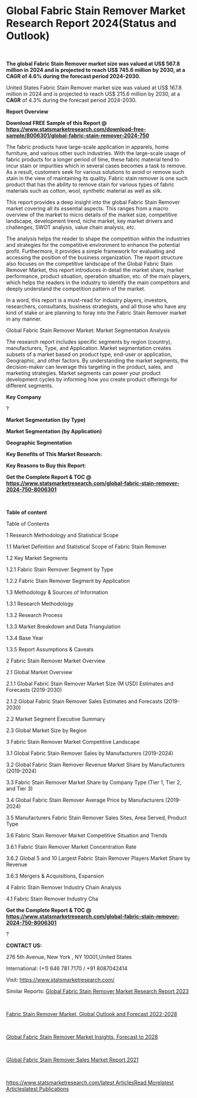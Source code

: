 <h1>Global Fabric Stain Remover Market Research Report 2024(Status and Outlook)</h1><br/><p><strong>The global Fabric Stain Remover market size was valued at US$ 567.8 million in 2024 and is projected to reach US$ 745.6 million by 2030, at a <strong>CAGR</strong> of 4.6% during the forecast period 2024-2030.</strong></p>
 
 
 
 <p>United States Fabric Stain Remover market size was valued at US$ 167.8 million in 2024 and is projected to reach US$ 215.6 million by 2030, at a <strong>CAGR</strong> of 4.3% during the forecast period 2024-2030.</p>
 
 
 
 <p><strong>Report Overview</strong></p>
 
 
 
 <p><strong>Download FREE Sample of this Report @ <a href="https://www.statsmarketresearch.com/download-free-sample/8006301/global-fabric-stain-remover-2024-750">https://www.statsmarketresearch.com/download-free-sample/8006301/global-fabric-stain-remover-2024-750</a></strong></p>
 
 
 
 <p>The fabric products have large-scale application in apparels, home furniture, and various other such industries. With the large-scale usage of fabric products for a longer period of time, these fabric material tend to incur stain or impurities which in several cases becomes a task to remove. As a result, customers seek for various solutions to avoid or remove such stain in the view of maintaining its quality. Fabric stain remover is one such product that has the ability to remove stain for various types of fabric materials such as cotton, wool, synthetic material as well as silk.</p>
 
 
 
 <p>This report provides a deep insight into the global Fabric Stain Remover market covering all its essential aspects. This ranges from a macro overview of the market to micro details of the market size, competitive landscape, development trend, niche market, key market drivers and challenges, SWOT analysis, value chain analysis, etc.</p>
 
 
 
 <p>The analysis helps the reader to shape the competition within the industries and strategies for the competitive environment to enhance the potential profit. Furthermore, it provides a simple framework for evaluating and accessing the position of the business organization. The report structure also focuses on the competitive landscape of the Global Fabric Stain Remover Market, this report introduces in detail the market share, market performance, product situation, operation situation, etc. of the main players, which helps the readers in the industry to identify the main competitors and deeply understand the competition pattern of the market.</p>
 
 
 
 <p>In a word, this report is a must-read for industry players, investors, researchers, consultants, business strategists, and all those who have any kind of stake or are planning to foray into the Fabric Stain Remover market in any manner.</p>
 
 
 
 <p>Global Fabric Stain Remover Market: Market Segmentation Analysis</p>
 
 
 
 <p>The research report includes specific segments by region (country), manufacturers, Type, and Application. Market segmentation creates subsets of a market based on product type, end-user or application, Geographic, and other factors. By understanding the market segments, the decision-maker can leverage this targeting in the product, sales, and marketing strategies. Market segments can power your product development cycles by informing how you create product offerings for different segments.</p>
 
 
 
 <p><strong>Key Company</strong></p>
 
 
 
 <p>? </p>
 
 
 
 <p><strong>Market Segmentation (by Type)</strong></p>
 
 
 
 <p><strong>Market Segmentation (<strong>by Application</strong>)</strong></p>
 
 
 
 <p><strong>Geographic Segmentation</strong></p>
 
 
 
 <p><strong>Key Benefits of This Market Research:</strong></p>
 
 
 
 <p><strong>Key <strong>Reasons to Buy</strong> this Report:</strong></p>
 
 
 
 <div><b>Get the Complete Report & TOC @ <a href="https://www.statsmarketresearch.com/global-fabric-stain-remover-2024-750-8006301">https://www.statsmarketresearch.com/global-fabric-stain-remover-2024-750-8006301</a></b></div>
 
 
 
 <p><br />
 
 <b>Table of content</b></p>
 
 
 
 <p>Table of Contents<br />
 
 1 Research Methodology and Statistical Scope<br />
 
 1.1 Market Definition and Statistical Scope of Fabric Stain Remover<br />
 
 1.2 Key Market Segments<br />
 
 1.2.1 Fabric Stain Remover Segment by Type<br />
 
 1.2.2 Fabric Stain Remover Segment by Application<br />
 
 1.3 Methodology & Sources of Information<br />
 
 1.3.1 Research Methodology<br />
 
 1.3.2 Research Process<br />
 
 1.3.3 Market Breakdown and Data Triangulation<br />
 
 1.3.4 Base Year<br />
 
 1.3.5 Report Assumptions & Caveats<br />
 
 2 Fabric Stain Remover Market Overview<br />
 
 2.1 Global Market Overview<br />
 
 2.1.1 Global Fabric Stain Remover Market Size (M USD) Estimates and Forecasts (2019-2030)<br />
 
 2.1.2 Global Fabric Stain Remover Sales Estimates and Forecasts (2019-2030)<br />
 
 2.2 Market Segment Executive Summary<br />
 
 2.3 Global Market Size by Region<br />
 
 3 Fabric Stain Remover Market Competitive Landscape<br />
 
 3.1 Global Fabric Stain Remover Sales by Manufacturers (2019-2024)<br />
 
 3.2 Global Fabric Stain Remover Revenue Market Share by Manufacturers (2019-2024)<br />
 
 3.3 Fabric Stain Remover Market Share by Company Type (Tier 1, Tier 2, and Tier 3)<br />
 
 3.4 Global Fabric Stain Remover Average Price by Manufacturers (2019-2024)<br />
 
 3.5 Manufacturers Fabric Stain Remover Sales Sites, Area Served, Product Type<br />
 
 3.6 Fabric Stain Remover Market Competitive Situation and Trends<br />
 
 3.6.1 Fabric Stain Remover Market Concentration Rate<br />
 
 3.6.2 Global 5 and 10 Largest Fabric Stain Remover Players Market Share by Revenue<br />
 
 3.6.3 Mergers & Acquisitions, Expansion<br />
 
 4 Fabric Stain Remover Industry Chain Analysis<br />
 
 4.1 Fabric Stain Remover Industry Cha</p>
 
 
 
 <div><b>Get the Complete Report & TOC @ <a href="https://www.statsmarketresearch.com/global-fabric-stain-remover-2024-750-8006301">https://www.statsmarketresearch.com/global-fabric-stain-remover-2024-750-8006301</a></b></div>
 
 
 
 <p>? </p>
 
 
 
 <p><b>CONTACT US:</b><br />
 
 276 5th Avenue, New York , NY 10001,United States<br />
 
 International: (+1) 646 781 7170 / +91 8087042414<br />
 
 Visit: <a href="https://www.statsmarketresearch.com/">https://www.statsmarketresearch.com/</a><br />
 
 Similar Reports: <a href="https://www.statsmarketresearch.com/global-fabric-stain-remover-2024-750-8006301">Global Fabric Stain Remover Market Research Report 2023</a><br />
 
 <br />
 
 <a href="https://www.statsmarketresearch.com/global-fabric-stain-remover-2024-750-8006301">Fabric Stain Remover Market, Global Outlook and Forecast 2022-2028</a><br />
 
 <br />
 
 <a href="https://www.statsmarketresearch.com/global-fabric-stain-remover-2024-750-8006301">Global Fabric Stain Remover Market Insights, Forecast to 2028</a><br />
 
 <br />
 
 <a href="https://www.statsmarketresearch.com/global-fabric-stain-remover-2024-750-8006301">Global Fabric Stain Remover Sales Market Report 2021</a><br />
 
 <br />
 
 <a href="https://gyeongbokgung.com">https://www.statsmarketresearch.com/</a><a href="https://hallyeomaritime.com">latest Articles</a><a href="https://jingwansa.com">Read More</a><a href="https://nguoiviet.jp/">latest Articles</a><a href="https://www.intelmarketresearch.com/">latest Publications</a></p>